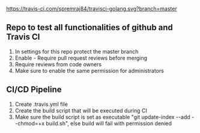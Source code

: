 https://travis-ci.com/spremraj84/travisci-golang.svg?branch=master
## Repo to test all functionalities of github and Travis CI
1. In settings for this repo protect the master branch
2. Enable - Require pull request reviews before merging
3. Require reviews from code owners
4. Make sure to enable the same permission for administrators

## CI/CD Pipeline
1. Create .travis.yml file
2. Create the build script that will be executed during CI
3. Make sure the build script is set as executable "git update-index --add --chmod=+x build.sh", else build will fail with permission denied
